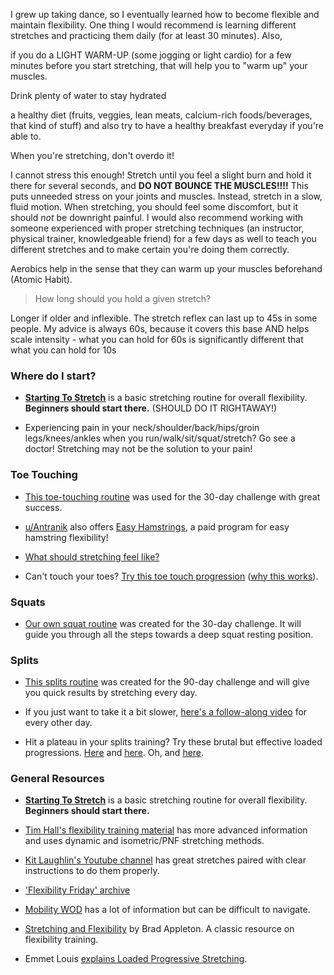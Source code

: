 I grew up taking dance, so I eventually learned how to become flexible and maintain flexibility. One thing I would recommend is learning different stretches and practicing them daily (for at least 30 minutes). Also, 

if you do a LIGHT WARM-UP (some jogging or light cardio) for a few minutes before you start stretching, that will help you to "warm up" your muscles. 

Drink plenty of water to stay hydrated 

a healthy diet (fruits, veggies, lean meats, calcium-rich foods/beverages, that kind of stuff) and also try to have a healthy breakfast everyday if you're able to.

When you're stretching, don't overdo it! 

I cannot stress this enough! Stretch until you feel a slight burn and hold it there for several seconds, and **DO NOT BOUNCE THE MUSCLES!!!!** This puts unneeded stress on your joints and muscles. Instead, stretch in a slow, fluid motion. When stretching, you should feel some discomfort, but it should _not_ be downright painful. I would also recommend working with someone experienced with proper stretching techniques (an instructor, physical trainer, knowledgeable friend) for a few days as well to teach you different stretches and to make certain you're doing them correctly.

Aerobics help in the sense that they can warm up your muscles beforehand (Atomic Habit). 

> How long should you hold a given stretch?

Longer if older and inflexible. The stretch reflex can last up to 45s in some people. My advice is always 60s, because it covers this base AND helps scale intensity - what you can hold for 60s is significantly different that what you can hold for 10s


### Where do I start?

- **[Starting To Stretch](https://redlib.tux.pizza/r/flexibility/wiki/starting_to_stretch)** is a basic stretching routine for overall flexibility. **Beginners should start there.** (SHOULD DO IT RIGHTAWAY!)
    
- Experiencing pain in your neck/shoulder/back/hips/groin legs/knees/ankles when you run/walk/sit/squat/stretch? Go see a doctor! Stretching may not be the solution to your pain!
    

### Toe Touching

- [This toe-touching routine](http://antranik.org/toe-touching-routine/) was used for the 30-day challenge with great success.
    
- [u/Antranik](https://redlib.tux.pizza/u/Antranik) also offers [Easy Hamstrings](https://antranik.org/register/hamstrings/), a paid program for easy hamstring flexibility!
    
- [What should stretching feel like?](https://web.archive.org/web/20170315112004/http://dev.moveskill.com/2015/03/what-should-stretching-feel-like/)
    
- Can't touch your toes? [Try this toe touch progression](https://redlib.tux.pizza/r/flexibility/comments/1hg80f/climber_who_needs_some_help_becoming_flexible/cauc2x6) ([why this works](http://www.functionalmovement.com/articles/Podcasts/2015-03-09_why_i_do_the_toe_touch_progression_on_stage)).
    

### Squats

- [Our own squat routine](https://redlib.tux.pizza/r/flexibility/comments/4lxu1l/welcome_to_week_1_of_the_squat_mobility_month/) was created for the 30-day challenge. It will guide you through all the steps towards a deep squat resting position.

### Splits

- [This splits routine](http://antranik.org/antraniks-splits-routine/) was created for the 90-day challenge and will give you quick results by stretching every day.
    
- If you just want to take it a bit slower, [here's a follow-along video](https://www.youtube.com/watch?v=UyuBbYx28sg) for every other day.
    
- Hit a plateau in your splits training? Try these brutal but effective loaded progressions. [Here](http://www.martialartsplanet.com/forums/showthread.php?t=96381) and [here](https://redlib.tux.pizza/r/bodyweightfitness/comments/18xgtu/standing_straddle_stretch/c8ivuft). Oh, and [here](https://www.youtube.com/watch?v=mOiqD7SqVXc).
    

### General Resources

- **[Starting To Stretch](https://redlib.tux.pizza/r/flexibility/wiki/starting_to_stretch)** is a basic stretching routine for overall flexibility. **Beginners should start there.**
    
- [Tim Hall's flexibility training material](http://www.oracle-base.com/flexibility/) has more advanced information and uses dynamic and isometric/PNF stretching methods.
    
- [Kit Laughlin's Youtube channel](http://www.youtube.com/user/KitLaughlin/videos?view=0) has great stretches paired with clear instructions to do them properly.
    
- ['Flexibility Friday' archive](https://redlib.tux.pizza/r/flexibility/comments/184he9/the_flexibility_friday_archive/)
    
- [Mobility WOD](http://www.mobilitywod.com/) has a lot of information but can be difficult to navigate.
    
- [Stretching and Flexibility](http://www.bradapp.com/docs/rec/stretching/) by Brad Appleton. A classic resource on flexibility training.
    
- Emmet Louis [explains Loaded Progressive Stretching](https://www.youtube.com/watch?v=askyPISMogs).
